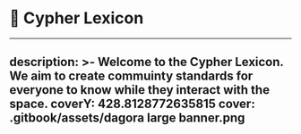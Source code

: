 
# 👋 Cypher Lexicon

---
description: >-
  Welcome to the Cypher Lexicon. We aim to create commuinty standards for
  everyone to know while they interact with the space.
coverY: 428.8128772635815
cover: .gitbook/assets/dagora large banner.png
---





